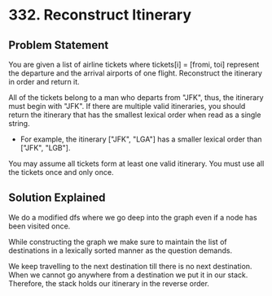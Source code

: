 # 332. Reconstruct Itinerary

## Problem Statement

You are given a list of airline tickets where tickets[i] = [fromi, toi] represent the departure and the arrival airports of one flight. Reconstruct the itinerary in order and return it.

All of the tickets belong to a man who departs from "JFK", thus, the itinerary must begin with "JFK". If there are multiple valid itineraries, you should return the itinerary that has the smallest lexical order when read as a single string.

- For example, the itinerary ["JFK", "LGA"] has a smaller lexical order than ["JFK", "LGB"].

You may assume all tickets form at least one valid itinerary. You must use all the tickets once and only once.

## Solution Explained

We do a modified dfs where we go deep into the graph even if a node has been visited once.

While constructing the graph we make sure to maintain the list of destinations in a lexically sorted manner as the question demands.

We keep travelling to the next destination till there is no next destination. When we cannot go anywhere from a destination we put it in our stack. Therefore, the stack holds our itinerary in the reverse order.
